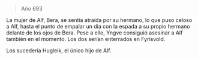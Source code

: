 > Año 693

La mujer de Alf, Bera, se sentía atraída por su hermano, lo que puso celoso a Alf, hasta el punto de empalar un día con la espada a su propio hermano delante de los ojos de Bera. Pese a ello, Yngve consiguió asesinar a Alf también en el momento. Los dos serían enterrados en Fyrisvold.

Los sucedería Hugleik, el único hijo de Alf.